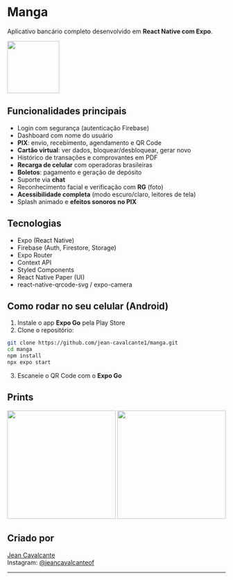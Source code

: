 
# Manga

Aplicativo bancário completo desenvolvido em **React Native com Expo**.

<img src="https://user-images.githubusercontent.com/jean-cavalcante1/manga/logo.png" width="120" />

## Funcionalidades principais

- Login com segurança (autenticação Firebase)
- Dashboard com nome do usuário
- **PIX**: envio, recebimento, agendamento e QR Code
- **Cartão virtual**: ver dados, bloquear/desbloquear, gerar novo
- Histórico de transações e comprovantes em PDF
- **Recarga de celular** com operadoras brasileiras
- **Boletos**: pagamento e geração de depósito
- Suporte via **chat**
- Reconhecimento facial e verificação com **RG** (foto)
- **Acessibilidade completa** (modo escuro/claro, leitores de tela)
- Splash animado e **efeitos sonoros no PIX**

## Tecnologias

- Expo (React Native)
- Firebase (Auth, Firestore, Storage)
- Expo Router
- Context API
- Styled Components
- React Native Paper (UI)
- react-native-qrcode-svg / expo-camera

## Como rodar no seu celular (Android)

1. Instale o app **Expo Go** pela Play Store
2. Clone o repositório:

```bash
git clone https://github.com/jean-cavalcante1/manga.git
cd manga
npm install
npx expo start
```

3. Escaneie o QR Code com o **Expo Go**

## Prints

<img src="https://user-images.githubusercontent.com/jean-cavalcante1/manga/print1.png" width="250" />
<img src="https://user-images.githubusercontent.com/jean-cavalcante1/manga/print2.png" width="250" />

## Criado por

[Jean Cavalcante](https://github.com/jean-cavalcante1)  
Instagram: [@jeancavalcanteof](https://instagram.com/jeancavalcanteof)

---
